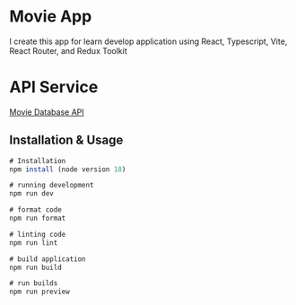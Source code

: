 # Movie App

I create this app for learn develop application using React, Typescript, Vite, React Router, and Redux Toolkit

# API Service

[Movie Database API](https://api.themoviedb.org)

## Installation & Usage

```javascript
# Installation
npm install (node version 18)

# running development
npm run dev

# format code
npm run format

# linting code
npm run lint

# build application
npm run build

# run builds
npm run preview
```
